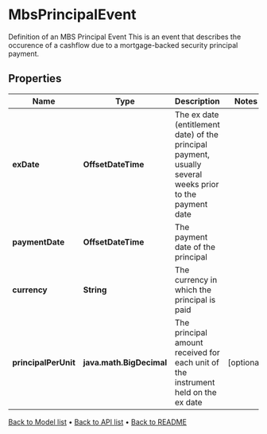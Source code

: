 

# MbsPrincipalEvent

Definition of an MBS Principal Event  This is an event that describes the occurence of a cashflow due to a mortgage-backed security principal payment.

## Properties

| Name | Type | Description | Notes |
|------------ | ------------- | ------------- | -------------|
|**exDate** | **OffsetDateTime** | The ex date (entitlement date) of the principal payment, usually several weeks prior to the payment date |  |
|**paymentDate** | **OffsetDateTime** | The payment date of the principal |  |
|**currency** | **String** | The currency in which the principal is paid |  |
|**principalPerUnit** | **java.math.BigDecimal** | The principal amount received for each unit of the instrument held on the ex date |  [optional] |



[Back to Model list](../README.md#documentation-for-models) &#8226; [Back to API list](../README.md#documentation-for-api-endpoints) &#8226; [Back to README](../README.md)


